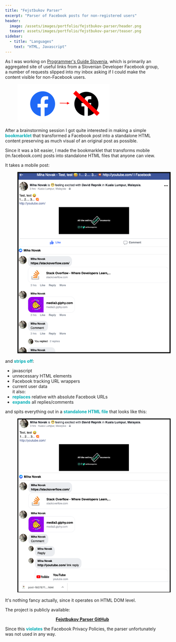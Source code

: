 ```yaml
---
title: "Fejstbukov Parser"
excerpt: "Parser of Facebook posts for non-registered users"
header:
  image: /assets/images/portfolio/fejstbukov-parser/header.png
  teaser: assets/images/portfolio/fejstbukov-parser/teaser.png
sidebar:
  - title: "Languages"
    text: "HTML, Javascript"
---
```


As I was working on [Programmer's Guide Slovenia](/portfolio/programmers-guide-slovenia), which is
primarily an aggregated site of useful links from a Slovenian Developer Facebook group,
a number of requests slipped into my inbox asking if I could make the content visible for non-Facebook users.

<figure style="width:300px" class="align-center">
  <img src="/assets/images/portfolio/fejstbukov-parser/teaser.png" alt="Teaser Image">
</figure> 

After a brainstorming session I got quite interested in making a simple <b style="color:#00adb5">bookmarklet</b> that transformed
a Facebook post into a standalone HTML content preserving as much visual of an original post as possible.

Since it was a bit easier, I made the bookmarklet that transforms mobile (m.facebook.com) posts
into standalone HTML files that anyone can view.

It takes a mobile post:

<figure style="width:500px" class="align-center">
  <img src="/assets/images/portfolio/fejstbukov-parser/before.png" alt="Before Image">
</figure> 

and <b style="color:#00adb5">strips off</b>:
- javascript
- unnecessary HTML elements
- Facebook tracking URL wrappers
- current user data
<br>it also:
- <b style="color:#00adb5">replaces</b> relative with absolute Facebook URLs
- <b style="color:#00adb5">expands</b> all replies/comments

and spits everything out in a <b style="color:#00adb5">standalone HTML file</b> that looks like this:

<figure style="width:500px" class="align-center">
  <img src="/assets/images/portfolio/fejstbukov-parser/after.png" alt="After Image">
</figure> 

It's nothing fancy actually, since it operates on HTML DOM level.

The project is publicly available: <center style="color:#00adb5"><a href="https://github.com/mihanovak1024/fejstbukov-parser"><b>Fejstbukov Parser GitHub</b></a></center>

Since this <b style="color:#00adb5">violates</b> the Facebook Privacy Policies, the parser unfortunately was not used in any way.